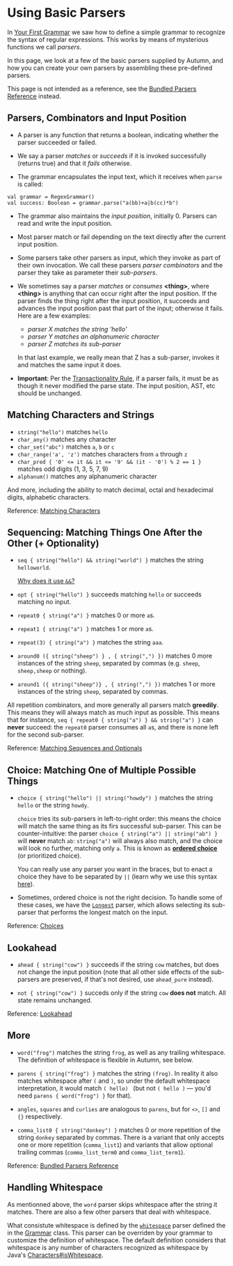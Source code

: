 # Using Basic Parsers

In [Your First Grammar](1-first-grammar.md) we saw how to define a simple grammar to recognize the
syntax of regular expressions. This works by means of mysterious functions we call *parsers*.

In this page, we look at a few of the basic parsers supplied by Autumn, and how you can create
your own parsers by assembling these pre-defined parsers.

This page is not intended as a reference, see the [Bundled Parsers Reference] instead.

[Bundled Parsers Reference]: ../API/parsers/README.md

## Parsers, Combinators and Input Position

- A parser is any function that returns a boolean, indicating whether the parser succeeded or
  failed.

- We say a parser *matches* or *succeeds* if it is invoked successfully (returns true) and that it
  *fails* otherwise.

- The grammar encapsulates the input text, which it receives when `parse` is called:

````
val grammar = RegexGrammar()
val success: Boolean = grammar.parse("a(bb)+a|b(cc)*b")
````

- The grammar also maintains the *input position*, initially 0. Parsers can read and write the input
  position.

- Most parser match or fail depending on the text directly after the current input position.

- Some parsers take other parsers as input, which they invoke as part of their own invocation. We
  call these parsers *parser combinators* and the parser they take as parameter their *sub-parsers*.

- We sometimes say a parser *matches* or *consumes* **\<thing\>**, where **\<thing\>** is anything
  that can occur right after the input position. If the parser finds the thing right after the input
  position, it succeeds and advances the input position past that part of the input; otherwise it
  fails. Here are a few examples:

    - *parser X matches the string 'hello'*
    - *parser Y matches an alphanumeric character*
    - *parser Z matches its sub-parser*

  In that last example, we really mean that Z has a sub-parser, invokes 
  it and matches the same input it does.
  
- **Important**: Per the [Transactionality Rule], if a parser fails, it must be as though it never
modified the parse state. The input position, AST, etc should be unchanged.

[Transactionality Rule]: 2-transactionality.md

## Matching Characters and Strings

- `string("hello")` matches `hello`
- `char_any()` matches any character
- `char_set("abc")` matches `a`, `b` or `c`
- `char_range('a', 'z')` matches characters from `a` through `z`
- `char_pred { '0' <= it && it <= '9' && (it - '0') % 2 == 1 }` matches odd digits (1, 3, 5, 7, 9)
- `alphanum()` matches any alphanumeric character

And more, including the ability to match decimal, octal and hexadecimal digits, alphabetic
characters.

Reference: [Matching Characters]

[Matching Characters]: ../API/parsers/chars.md

## Sequencing: Matching Things One After the Other (+ Optionality)

- `seq { string("hello") && string("world") }` matches the string `helloworld`.

  [Why does it use `&&`?](../faq/seq-choice-syntax.md)
  
- `opt { string("hello") }` succeeds matching `hello` or succeeds matching no input.

- `repeat0 { string("a") }` matches 0 or more `a`s.

- `repeat1 { string("a") }` matches 1 or more `a`s.

- `repeat(3) { string("a") }` matches the string `aaa`.

- `around0 ({ string("sheep") } , { string(",") })` matches 0 more instances of the string `sheep`,
   separated by commas (e.g. `sheep`, `sheep,sheep` or nothing).

- `around1 ({ string("sheep")} , { string(",") })` matches 1 or more instances of the string `sheep`,
   separated by commas.

All repetition combinators, and more generally all parsers match **greedily**. This means they
will always match as much input as possible. This means that for instance,
`seq { repeat0 { string("a") } && string("a") }` can **never** succeed: the `repeat0` parser
consumes all `a`s, and there is none left for the second sub-parser.

Reference: [Matching Sequences and Optionals]

[Matching Sequences and Optionals]: ../API/parsers/sequential.md

## Choice: Matching One of Multiple Possible Things

- `choice { string("hello") || string("howdy") }`
   matches the string `hello` or the string `howdy`.
   
   `choice` tries its sub-parsers in left-to-right order: this means the choice will match the same
   thing as its firs successful sub-parser. This can be counter-intuitive: the parser `choice {
   string("a") || string("ab") }` will **never** match `ab`: `string("a")` will always also match, and
   the choice will look no further, matching only `a`. This is known as **[ordered choice]**
   (or prioritized choice).
   
   [ordered choice]: ../notes/peg.md#ordered-choice
   
   You can really use any parser you want in the braces, but to enact a choice they have to be
   separated by `||` (learn why we use this syntax [here](faq/seq-choice-syntax.md)).
   
- Sometimes, ordered choice is not the right decision. To handle some of these cases, we have the
  [`Longest`] parser, which allows selecting its sub-parser that performs the longest match on
  the input.
  
Reference: [Choices]

[Choices]: ../API/parsers/choices.md
[`Longest`]: ../API/parsers/choice.md#longest
  
## Lookahead

- `ahead { string("cow") }` succeeds if the string `cow` matches, but does not change the input
   position (note that all other side effects of the sub-parsers are preserved, if that's not desired,
   use `ahead_pure` instead).

- `not { string("cow") }` succeds only if the string `cow` **does not** match. All state remains
   unchanged.
   
Reference: [Lookahead]

[Lookahead]: ../API/parsers/lookahead.md

## More

- `word("frog")` matches the string `frog`, as well as any trailing whitespace. The definition 
   of whitespace is flexible in Autumn, see below.

- `parens { string("frog") }` matches the string `(frog)`. In reality it also matches whitespace
   after `(` and `)`, so under the default whitespace interpretation, it would match `( hello) `
   (but not `( hello )` — you'd need `parens { word("frog") }` for that).
   
- `angles`, `squares` and `curlies` are analogous to `parens`, but for `<>`, `[]` and `{}`
   respectively.
   
- `comma_list0 { string("donkey") }` matches 0 or more repetition of the string `donkey` separated
  by commas. There is a variant that only accepts one or more repetition (`comma_list1`) and variants
  that allow optional trailing commas (`comma_list_term0` and `comma_list_term1`).
   
Reference: [Bundled Parsers Reference]

[Bundled Parsers Reference]: ../API/parsers/README.md
   
## Handling Whitespace

As mentionned above, the `word` parser skips whitespace after the string it matches.
There are also a few other parsers that deal with whitespace.

What consistute whitespace is defined by the [`whitespace`] parser defined the in the [Grammar]
class. This parser can be overriden by your grammar to customize the definition of whitespace. The
default definition considers that whitespace is any number of characters recognized as whitespace by
Java's [Characters#isWhitespace].

[Characters#isWhitespace]: https://docs.oracle.com/javase/8/docs/api/java/lang/Character.html#isWhitespace-char-
[`whitespace`]: ../grammars.md#whitespace
[Grammar]: ../grammars.md